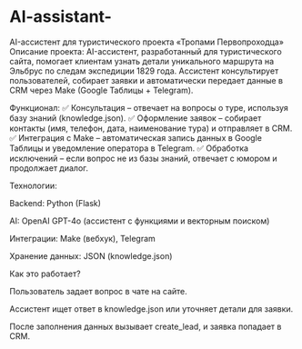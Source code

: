 # AI-assistant-
AI-ассистент для туристического проекта «Тропами Первопроходца»
Описание проекта:
AI-ассистент, разработанный для туристического сайта, помогает клиентам узнать детали уникального маршрута на Эльбрус по следам экспедиции 1829 года. Ассистент консультирует пользователей, собирает заявки и автоматически передает данные в CRM через Make (Google Таблицы + Telegram).

Функционал:
✅ Консультация – отвечает на вопросы о туре, используя базу знаний (knowledge.json).
✅ Оформление заявок – собирает контакты (имя, телефон, дата, наименование тура) и отправляет в CRM.
✅ Интеграция с Make – автоматическая запись данных в Google Таблицы и уведомление оператора в Telegram.
✅ Обработка исключений – если вопрос не из базы знаний, отвечает с юмором и продолжает диалог.

Технологии:

Backend: Python (Flask)

AI: OpenAI GPT-4o (ассистент с функциями и векторным поиском)

Интеграции: Make (вебхук), Telegram

Хранение данных: JSON (knowledge.json)

Как это работает?

Пользователь задает вопрос в чате на сайте.

Ассистент ищет ответ в knowledge.json или уточняет детали для заявки.

После заполнения данных вызывает create_lead, и заявка попадает в CRM.
